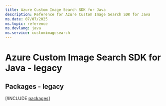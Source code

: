 ```yaml
---
title: Azure Custom Image Search SDK for Java
description: Reference for Azure Custom Image Search SDK for Java
ms.date: 07/07/2025
ms.topic: reference
ms.devlang: java
ms.service: customimagesearch
---
```

# Azure Custom Image Search SDK for Java - legacy
## Packages - legacy
[!INCLUDE [packages](custom-image-search-index.md)]